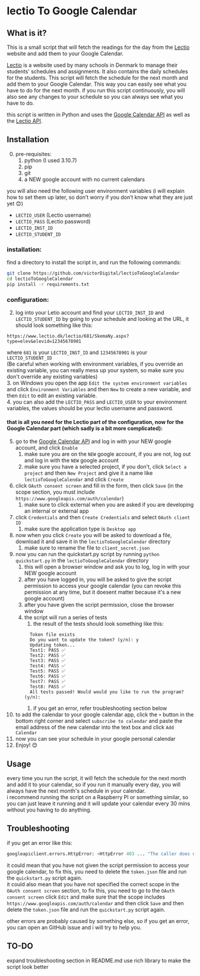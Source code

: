 # lectio To Google Calendar
## What is it?
This is a small script that will fetch the readings for the day from the [Lectio](https://www.lectio.dk/) website and add them to your Google Calendar.

[Lectio](https://www.lectio.dk/) is a website used by many schools in Denmark to manage their students' schedules and assignments. It also contains the daily schedules for the students. This script will fetch the schedule for the next month and add them to your Google Calendar. This way you can easily see what you have to do for the next month. if you run this script continuously, you will also see any changes to your schedule so you can always see what you have to do.

this script is written in Python and uses the [Google Calendar API](https://developers.google.com/calendar/) as well as the [Lectio API](https://github.com/HSPDev/lectio).
## Installation
0. pre-requisites:  
     1. python (I used 3.10.7)  
     2. pip  
     3. git  
     4. a NEW google account with no current calendars  

you will also need the following user environment variables (i will explain how to set them up later, so don’t worry if you don’t know what they are just yet 😊)  
* `LECTIO_USER` (Lectio username)  
* `LECTIO_PASS` (Lectio password)  
* `LECTIO_INST_ID`  
* `LECTIO_STUDENT_ID`  

### installation:
find a directory to install the script in, and run the following commands:
```bash
git clone https://github.com/victorDigital/lectioToGoogleCalendar
cd lectioToGoogleCalendar
pip install -r requirements.txt
```
### configuration:
2. log into your Letio account and find your `LECTIO_INST_ID` and `LECTIO_STUDENT_ID` by going to your schedule and looking at the URL, it should look something like this:
```
https://www.lectio.dk/lectio/681/SkemaNy.aspx?type=elev&elevid=12345678901
```
where `681` is your `LECTIO_INST_ID` and `12345678901` is your `LECTIO_STUDENT_ID`  
(Be careful when working with environment variables, if you override an existing variable, you can really mess up your system, so make sure you don't override any existing variables)  
3. on Windows you open the app `Edit the system environment variables` and click `Environment Variables` and then `New` to create a new variable, and then `Edit` to edit an existing variable.  
4. you can also add the `LECTIO_PASS` and `LECTIO_USER` to your environment variables, the values should be your lectio username and password.  
#### that is all you need for the Lectio part of the configuration, now for the Google Calendar part (which sadly is a bit more complicated):  
5. go to the [Google Calendar API](https://console.developers.google.com/apis/library/calendar-json.googleapis.com) and log in with your NEW google account, and click `Enable`
   1. make sure you are on the `NEW` google account, if you are not, log out and log in with the `NEW` google account
   2. make sure you have a selected project, if you don't, click `Select a project` and then `New Project` and give it a name like `lectioToGoogleCalendar` and click `Create`
6. click `OAuth consent screen` and fill in the form, then click `Save` (in the scope section, you must include `https://www.googleapis.com/auth/calendar`)
   1. make sure to click external when you are asked if you are developing an internal or external app
7. click `Credentials` and then `Create Credentials` and select `OAuth client ID`
   1. make sure the application type is `Desktop app`
8. now when you click `Create` you will be asked to download a file, download it and save it in the `lectioToGoogleCalendar` directory
   1. make sure to rename the file to `client_secret.json`
9. now you can run the quickstart.py script by running ```python quickstart.py``` in the `lectioToGoogleCalendar` directory
   1. this will open a browser window and ask you to log, log in with your NEW google account
   2. after you have logged in, you will be asked to give the script permission to access your google calendar (you can revoke this permission at any time, but it doesent matter because it's a new google account)
   3. after you have given the script permission, close the browser window  
   4. the script will run a series of tests  
      1.  the result of the tests should look something like this:
      ```
        Token file exists
        Do you want to update the token? (y/n): y
        Updating token...
        Test1: PASS ✅
        Test2: PASS ✅
        Test3: PASS ✅
        Test4: PASS ✅
        Test5: PASS ✅
        Test6: PASS ✅
        Test7: PASS ✅
        Test8: PASS ✅
        All tests passed! Would would you like to run the program? (y/n):
      ```
      1.  if you get an error, refer troubleshooting section below   
11. to add the calendar to your google calendar app, click the `+` button in the bottom right corner and select `subscribe to calendar` and paste the email address of the new calendar into the text box and click `Add Calendar`  
12. now you can see your schedule in your google personal calendar   
13. Enjoy! 😊  

## Usage
every time you run the script, it will fetch the schedule for the next month and add it to your calendar, so if you run it manually every day, you will always have the next month's schedule in your calendar.  
i recommend running the script on a Raspberry PI or something similar, so you can just leave it running and it will update your calendar every 30 mins without you having to do anything.  

## Troubleshooting
if you get an error like this:
```python
googleapiclient.errors.HttpError: <HttpError 403 ... "The caller does not have permission">
```
it could mean that you have not given the script permission to access your google calendar, to fix this, you need to delete the `token.json` file and run the `quickstart.py` script again.  
it could also mean that you have not specified the correct scope in the `OAuth consent screen` section, to fix this, you need to go to the `OAuth consent screen` click `Edit` and make sure that the scope includes `https://www.googleapis.com/auth/calendar` and then click `Save` and then delete the `token.json` file and run the `quickstart.py` script again.  


other errors are probably caused by something else, so if you get an error, you can open an GitHub issue and i will try to help you.

## TO-DO
expand troubleshooting section in README.md
use rich library to make the script look better